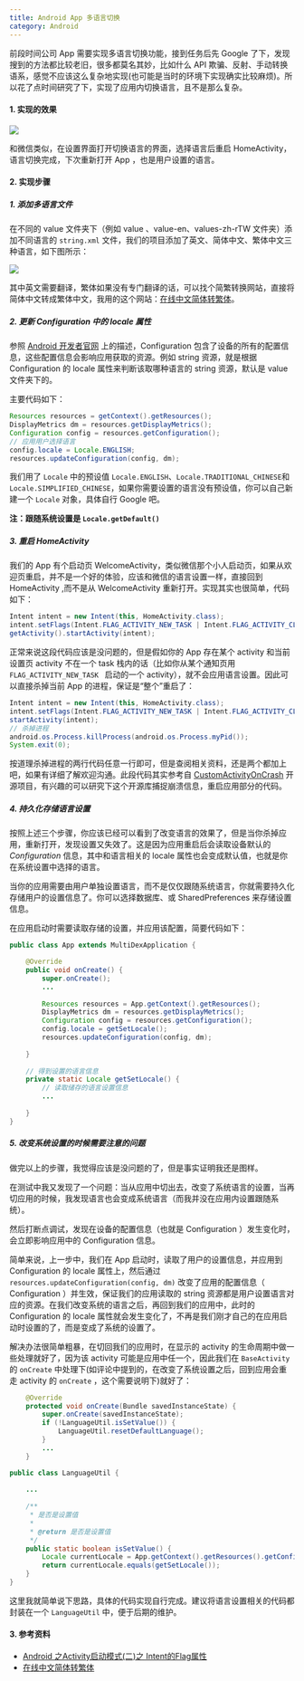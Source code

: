 ```yaml
---
title: Android App 多语言切换
category: Android
---
```


前段时间公司 App 需要实现多语言切换功能，接到任务后先 Google 了下，发现搜到的方法都比较老旧，很多都莫名其妙，比如什么 API 欺骗、反射、手动转换语系，感觉不应该这么复杂地实现(也可能是当时的环境下实现确实比较麻烦)。所以花了点时间研究了下，实现了应用内切换语言，且不是那么复杂。

#### 1. 实现的效果
![](https://lc-qygvx1cc.cn-n1.lcfile.com/e210b5e3d4374be1.png)

和微信类似，在设置界面打开切换语言的界面，选择语言后重启 HomeActivity，语言切换完成，下次重新打开 App ，也是用户设置的语言。

#### 2. 实现步骤

##### 1. 添加多语言文件

在不同的 value 文件夹下（例如 value 、value-en、values-zh-rTW 文件夹）添加不同语言的 `string.xml` 文件，我们的项目添加了英文、简体中文、繁体中文三种语言，如下图所示：

![](https://lc-qygvx1cc.cn-n1.lcfile.com/50e346171231a31d.png)

其中英文需要翻译，繁体如果没有专门翻译的话，可以找个简繁转换网站，直接将简体中文转成繁体中文，我用的这个网站：[在线中文简体转繁体](http://www.vifo.com.cn/fanti/)。

##### 2. 更新 Configuration 中的 locale 属性

参照 [Android 开发者官网](http://developer.android.com/reference/android/content/res/Configuration.html) 上的描述，Configuration 包含了设备的所有的配置信息，这些配置信息会影响应用获取的资源。例如 string 资源，就是根据 Configuration 的 locale 属性来判断该取哪种语言的 string 资源，默认是 value 文件夹下的。

主要代码如下：

~~~ java
Resources resources = getContext().getResources();
DisplayMetrics dm = resources.getDisplayMetrics();
Configuration config = resources.getConfiguration();
// 应用用户选择语言
config.locale = Locale.ENGLISH;
resources.updateConfiguration(config, dm);
~~~

我们用了 `Locale` 中的预设值 `Locale.ENGLISH`、`Locale.TRADITIONAL_CHINESE`和 `Locale.SIMPLIFIED_CHINESE`，如果你需要设置的语言没有预设值，你可以自己新建一个 `Locale` 对象，具体自行 Google 吧。

**注：跟随系统设置是 `Locale.getDefault()`**

##### 3. 重启 HomeActivity 

我们的 App 有个启动页 WelcomeActivity，类似微信那个小人启动页，如果从欢迎页重启，并不是一个好的体验，应该和微信的语言设置一样，直接回到 HomeActivity ,而不是从 WelcomeActivity 重新打开。实现其实也很简单，代码如下：

~~~ java
Intent intent = new Intent(this, HomeActivity.class);
intent.setFlags(Intent.FLAG_ACTIVITY_NEW_TASK | Intent.FLAG_ACTIVITY_CLEAR_TASK);
getActivity().startActivity(intent);
~~~

正常来说这段代码应该是没问题的，但是假如你的 App 存在某个 activity 和当前设置页 activity 不在一个 task 栈内的话（比如你从某个通知页用 `FLAG_ACTIVITY_NEW_TASK ` 启动的一个 activity），就不会应用语言设置。因此可以直接杀掉当前 App 的进程，保证是“整个”重启了：

~~~ java
Intent intent = new Intent(this, HomeActivity.class);
intent.setFlags(Intent.FLAG_ACTIVITY_NEW_TASK | Intent.FLAG_ACTIVITY_CLEAR_TASK);
startActivity(intent);
// 杀掉进程
android.os.Process.killProcess(android.os.Process.myPid());
System.exit(0);
~~~

按道理杀掉进程的两行代码任意一行即可，但是查阅相关资料，还是两个都加上吧，如果有详细了解欢迎沟通。此段代码其实参考自 [CustomActivityOnCrash](https://github.com/Ereza/CustomActivityOnCrash) 开源项目，有兴趣的可以研究下这个开源库捕捉崩溃信息，重启应用部分的代码。

##### 4. 持久化存储语言设置

按照上述三个步骤，你应该已经可以看到了改变语言的效果了，但是当你杀掉应用，重新打开，发现设置又失效了。这是因为应用重启后会读取设备默认的 *Configuration* 信息，其中和语言相关的 locale 属性也会变成默认值，也就是你在系统设置中选择的语言。

当你的应用需要由用户单独设置语言，而不是仅仅跟随系统语言，你就需要持久化存储用户的设置信息了。你可以选择数据库、或 SharedPreferences 来存储设置信息。

在应用启动时需要读取存储的设置，并应用该配置，简要代码如下：

~~~ java
public class App extends MultiDexApplication {

    @Override
    public void onCreate() {
        super.onCreate();
        ...
        
        Resources resources = App.getContext().getResources();
        DisplayMetrics dm = resources.getDisplayMetrics();
        Configuration config = resources.getConfiguration();
        config.locale = getSetLocale();
        resources.updateConfiguration(config, dm);
        
    }
    
    // 得到设置的语言信息
    private static Locale getSetLocale() {
        // 读取储存的语言设置信息
        ...
    
    }
}
~~~

##### 5. 改变系统设置的时候需要注意的问题

做完以上的步骤，我觉得应该是没问题的了，但是事实证明我还是图样。

在测试中我又发现了一个问题：当从应用中切出去，改变了系统语言的设置，当再切应用的时候，我发现语言也会变成系统语言（而我并没在应用内设置跟随系统）。

然后打断点调试，发现在设备的配置信息（也就是 Configuration ）发生变化时，会立即影响应用中的 Configuration 信息。

简单来说，上一步中，我们在 App 启动时，读取了用户的设置信息，并应用到 Configuration 的 locale 属性上，然后通过 `resources.updateConfiguration(config, dm)` 改变了应用的配置信息（ Configuration ）并生效，保证我们的应用读取的 string 资源都是用户设置语言对应的资源。在我们改变系统的语言之后，再回到我们的应用中，此时的 Configuration 的 locale 属性就会发生变化了，不再是我们刚才自己的在应用启动时设置的了，而是变成了系统的设置了。 

解决办法很简单粗暴，在切回我们的应用时，在显示的 activity 的生命周期中做一些处理就好了，因为该 activity 可能是应用中任一个，因此我们在 `BaseActivity` 的 `onCreate` 中处理下(如评论中提到的，在改变了系统设置之后，回到应用会重走 activity 的 `onCreate` ，这个需要说明下)就好了：

~~~ java
    @Override
    protected void onCreate(Bundle savedInstanceState) {
        super.onCreate(savedInstanceState);
        if (!LanguageUtil.isSetValue()) {
            LanguageUtil.resetDefaultLanguage();
        }
        ...
    }
~~~

~~~ java 
public class LanguageUtil {
    
    ...
    
    /**
     * 是否是设置值
     *
     * @return 是否是设置值
     */
    public static boolean isSetValue() {
        Locale currentLocale = App.getContext().getResources().getConfiguration().locale;
        return currentLocale.equals(getSetLocale());
    }
}
~~~

这里我就简单说下思路，具体的代码实现自行完成。建议将语言设置相关的代码都封装在一个 `LanguageUtil` 中，便于后期的维护。

#### 3. 参考资料
- [Android 之Activity启动模式(二)之 Intent的Flag属性](http://wangkuiwu.github.io/2014/06/26/IntentFlag/)
- [在线中文简体转繁体](http://www.vifo.com.cn/fanti/)